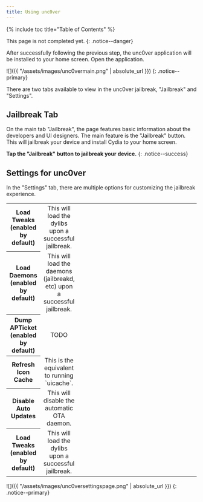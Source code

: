 ```yaml
---
title: Using unc0ver
---
```


{% include toc title="Table of Contents" %}

This page is not completed yet.
{: .notice--danger}

After successfully following the previous step, the unc0ver application will be installed to your home screen. Open the application.

![]({{ "/assets/images/unc0vermain.png" | absolute_url }})
{: .notice--primary}

There are two tabs available to view in the unc0ver jailbreak, "Jailbreak" and "Settings".

## Jailbreak Tab

On the main tab "Jailbreak", the page features basic information about the developers and UI designers. The main feature is the "Jailbreak" button. This will jailbreak your device and install Cydia to your home screen.

**Tap the "Jailbreak" button to jailbreak your device.**
{: .notice--success}

## Settings for unc0ver

In the "Settings" tab, there are multiple options for customizing the jailbreak experience.

<table>
  <colgroup>
    <col span="1" style="width: 10%;">
    <col span="1" style="width: 10%;">
    <col span="1" style="width: 25%;">
    <col span="1" style="width: 25%;">
    <col span="1" style="width: 30%;">
  </colgroup>
  <tbody>
    <tr>
      <th style="text-align: center; font-weight: bold;">
        Load Tweaks (enabled by default)
      </th>
      <td style="text-align: center;">
        This will load the dylibs upon a successful jailbreak.
      </td>
    </tr>
    <tr>
      <th style="text-align: center; font-weight: bold;">
        Load Daemons (enabled by default)
      </th>
      <td style="text-align: center;">
        This will load the daemons (jailbreakd, etc) upon a successful jailbreak.
      </td>
    </tr>
    <tr>
      <th style="text-align: center; font-weight: bold;">
        Dump APTicket (enabled by default)
      </th>
      <td style="text-align: center;">
        TODO
      </td>
    </tr>
    <tr>
      <th style="text-align: center; font-weight: bold;">
        Refresh Icon Cache
      </th>
      <td style="text-align: center;">
        This is the equivalent to running `uicache`.
      </td>
    </tr>
    <tr>
      <th style="text-align: center; font-weight: bold;">
        Disable Auto Updates
      </th>
      <td style="text-align: center;">
        This will disable the automatic OTA daemon.
      </td>
    </tr>
    <tr>
      <th style="text-align: center; font-weight: bold;">
        Load Tweaks (enabled by default)
      </th>
      <td style="text-align: center;">
        This will load the dylibs upon a successful jailbreak.
      </td>
    </tr>
  </tbody>
</table>

![]({{ "/assets/images/unc0versettingspage.png" | absolute_url }})
{: .notice--primary}
